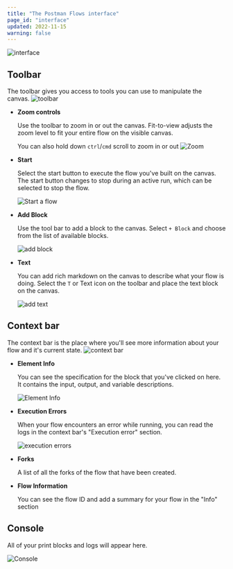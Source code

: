```yaml
---
title: "The Postman Flows interface"
page_id: "interface"
updated: 2022-11-15
warning: false
---
```


![interface](https://assets.postman.com/postman-labs-docs/interface/updated-interface-main.png)

## Toolbar

The toolbar gives you access to tools you can use to manipulate the canvas.
![toolbar](https://assets.postman.com/postman-labs-docs/interface/updated-interface-tool-bar.png)

- **Zoom controls**

  Use the toolbar to zoom in or out the canvas. Fit-to-view adjusts the zoom level to fit your entire flow on the visible canvas.

  You can also hold down `ctrl`/`cmd` scroll to zoom in or out
  ![Zoom](https://assets.postman.com/postman-labs-docs/interface/updated-interface-zoom-controls.gif)

- **Start**

  Select the start button to execute the flow you've built on the canvas. The start button changes to stop during an active run, which can be selected to stop the flow.

  ![Start a flow](https://assets.postman.com/postman-labs-docs/interface/updated-interface-start-flow.gif)

- **Add Block**

  Use the tool bar to add a block to the canvas. Select `+ Block` and choose from the list of available blocks.

  ![add block](https://assets.postman.com/postman-labs-docs/interface/updated-interface-add-block.gif)

- **Text**

  You can add rich markdown on the canvas to describe what your flow is doing. Select the `T` or Text icon on the toolbar and place the text block on the canvas.

  ![add text](https://assets.postman.com/postman-labs-docs/interface/updated-interface-add-annotations.gif)

## Context bar

The context bar is the place where you'll see more information about your flow and it's current state.
![context bar](https://assets.postman.com/postman-labs-docs/interface/updated-interface-context-bar.png)

- **Element Info**

  You can see the specification for the block that you've clicked on here. It contains the input, output, and variable descriptions.

  ![Element Info](https://assets.postman.com/postman-labs-docs/interface/updated-interface-element-info.gif)

- **Execution Errors**

  When your flow encounters an error while running, you can read the logs in the context bar's "Execution error" section.

  ![execution errors](https://assets.postman.com/postman-labs-docs/interface/updated-interface-execution-error.gif)

- **Forks**

  A list of all the forks of the flow that have been created.

- **Flow Information**

  You can see the flow ID and add a summary for your flow in the "Info" section

## Console

  All of your print blocks and logs will appear here.

  ![Console](https://assets.postman.com/postman-labs-docs/interface/console.gif)
